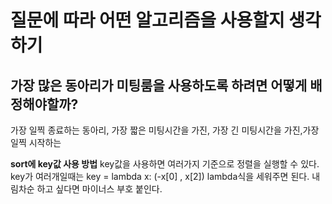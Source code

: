 # 질문에 따라 어떤 알고리즘을 사용할지 생각하기

## 가장 많은 동아리가 미팅룸을 사용하도록 하려면 어떻게 배정해야할까?
가장 일찍 종료하는 동아리, 가장 짧은 미팅시간을 가진, 가장 긴 미팅시간을 가진,가장 일찍 시작하는 

**sort에 key값 사용 방법**
key값을 사용하면 여러가지 기준으로 정렬을 실행할 수 있다.
key가 여러개일때는 key = lambda x: (-x[0] , x[2]) lambda식을 세워주면 된다. 내림차순 하고 싶다면 마이너스 부호 붙인다.


